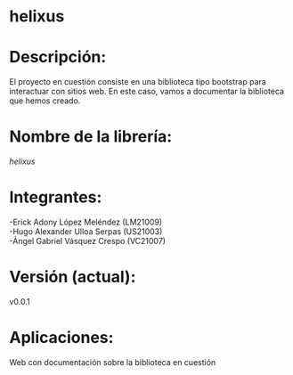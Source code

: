 # helixus

# Descripción: 
 El proyecto en cuestión consiste en una biblioteca tipo bootstrap para interactuar con sitios web. En este caso, vamos a documentar la biblioteca que hemos creado.

# Nombre de la librería: 
*helixus*

# Integrantes:
  -Erick Adony López Meléndez (LM21009) <br>
  -Hugo Alexander Ulloa Serpas (US21003) <br>
  -Ángel Gabriel Vásquez Crespo (VC21007) <br>

# Versión (actual): 
v0.0.1

# Aplicaciones: 
Web con documentación sobre la biblioteca en cuestión

